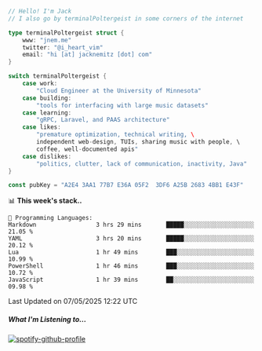 ```go
// Hello! I'm Jack
// I also go by terminalPoltergeist in some corners of the internet

type terminalPoltergeist struct {
    www: "jnem.me"
    twitter: "@i_heart_vim"
    email: "hi [at] jacknemitz [dot] com"
}

switch terminalPoltergeist {
    case work:
        "Cloud Engineer at the University of Minnesota"
    case building:
        "tools for interfacing with large music datasets"
    case learning:
        "gRPC, Laravel, and PAAS architecture"
    case likes:
        "premature optimization, technical writing, \
        independent web-design, TUIs, sharing music with people, \
        coffee, well-documented apis"
    case dislikes:
        "politics, clutter, lack of communication, inactivity, Java"
}

const pubKey = "A2E4 3AA1 77B7 E36A 05F2  3DF6 A25B 2683 4BB1 E43F"
```

<!--START_SECTION:waka-->
📊 **This week's stack..** 

```text
💬 Programming Languages: 
Markdown                 3 hrs 29 mins       █████░░░░░░░░░░░░░░░░░░░░   21.05 % 
YAML                     3 hrs 20 mins       █████░░░░░░░░░░░░░░░░░░░░   20.12 % 
Lua                      1 hr 49 mins        ███░░░░░░░░░░░░░░░░░░░░░░   10.99 % 
PowerShell               1 hr 46 mins        ███░░░░░░░░░░░░░░░░░░░░░░   10.72 % 
JavaScript               1 hr 39 mins        ██░░░░░░░░░░░░░░░░░░░░░░░   09.98 % 
```


 Last Updated on 07/05/2025 12:22 UTC
<!--END_SECTION:waka-->

##### What I'm Listening to...

[![spotify-github-profile](https://jnem.me/listening-item?maxAge=2592000)](https://jnem.me/listening)
